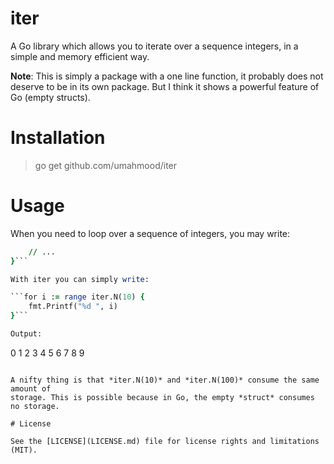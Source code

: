 # iter

A Go library which allows you to iterate over a sequence integers, in a simple 
and memory efficient way.

**Note**: This is simply a package with a one line function, it probably does not deserve 
to be in its own package. But I think it shows a powerful feature of Go (empty structs).

# Installation

> go get github.com/umahmood/iter

# Usage

When you need to loop over a sequence of integers, you may write:

```for i := 0; i < 10; i++ {
    // ...
}```

With iter you can simply write:

```for i := range iter.N(10) {
    fmt.Printf("%d ", i)
}```

Output:

```
0 1 2 3 4 5 6 7 8 9
```

A nifty thing is that *iter.N(10)* and *iter.N(100)* consume the same amount of 
storage. This is possible because in Go, the empty *struct* consumes no storage.

# License

See the [LICENSE](LICENSE.md) file for license rights and limitations (MIT).


